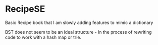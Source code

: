 # RecipeSE
Basic Recipe book that I am slowly adding features to mimic a dictionary

BST does not seem to be an ideal structure - In the process of rewriting code to work with a hash map or trie.
